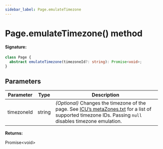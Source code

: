 ```yaml
---
sidebar_label: Page.emulateTimezone
---
```


# Page.emulateTimezone() method

#### Signature:

```typescript
class Page {
  abstract emulateTimezone(timezoneId?: string): Promise<void>;
}
```

## Parameters

| Parameter  | Type   | Description                                                                                                                                                                                                                                                                                                 |
| ---------- | ------ | ----------------------------------------------------------------------------------------------------------------------------------------------------------------------------------------------------------------------------------------------------------------------------------------------------------- |
| timezoneId | string | _(Optional)_ Changes the timezone of the page. See [ICU’s metaZones.txt](https://source.chromium.org/chromium/chromium/deps/icu.git/+/faee8bc70570192d82d2978a71e2a615788597d1:source/data/misc/metaZones.txt) for a list of supported timezone IDs. Passing <code>null</code> disables timezone emulation. |

**Returns:**

Promise&lt;void&gt;
